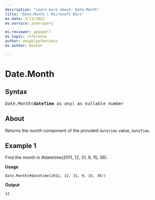 ```yaml
---
description: "Learn more about: Date.Month"
title: "Date.Month | Microsoft Docs"
ms.date: 3/11/2022
ms.service: powerquery

ms.reviewer: gepopell
ms.topic: reference
author: dougklopfenstein
ms.author: bezhan

---
```

# Date.Month

## Syntax

<pre>
Date.Month(<b>dateTime</b> as any) as nullable number
</pre>
  
## About

Returns the month component of the provided `datetime` value, `dateTime`.

## Example 1

Find the month in #datetime(2011, 12, 31, 9, 15, 36).

**Usage**

```powerquery-m
Date.Month(#datetime(2011, 12, 31, 9, 15, 36))
```

**Output**

`12`
